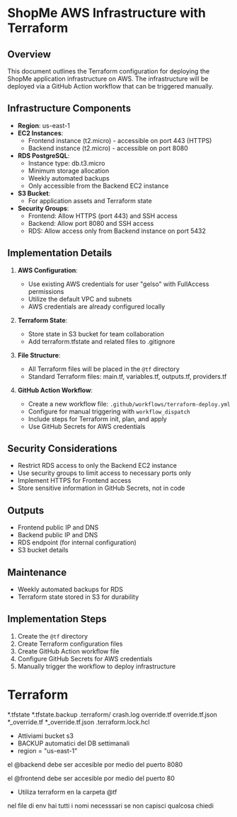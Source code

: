 # ShopMe AWS Infrastructure with Terraform

## Overview
This document outlines the Terraform configuration for deploying the ShopMe application infrastructure on AWS. The infrastructure will be deployed via a GitHub Action workflow that can be triggered manually.

## Infrastructure Components
- **Region**: us-east-1
- **EC2 Instances**:
  - Frontend instance (t2.micro) - accessible on port 443 (HTTPS)
  - Backend instance (t2.micro) - accessible on port 8080
- **RDS PostgreSQL**:
  - Instance type: db.t3.micro
  - Minimum storage allocation
  - Weekly automated backups
  - Only accessible from the Backend EC2 instance
- **S3 Bucket**:
  - For application assets and Terraform state
- **Security Groups**:
  - Frontend: Allow HTTPS (port 443) and SSH access
  - Backend: Allow port 8080 and SSH access
  - RDS: Allow access only from Backend instance on port 5432

## Implementation Details
1. **AWS Configuration**:
   - Use existing AWS credentials for user "gelso" with FullAccess permissions
   - Utilize the default VPC and subnets
   - AWS credentials are already configured locally

2. **Terraform State**:
   - Store state in S3 bucket for team collaboration
   - Add terraform.tfstate and related files to .gitignore

3. **File Structure**:
   - All Terraform files will be placed in the `@tf` directory
   - Standard Terraform files: main.tf, variables.tf, outputs.tf, providers.tf

4. **GitHub Action Workflow**:
   - Create a new workflow file: `.github/workflows/terraform-deploy.yml`
   - Configure for manual triggering with `workflow_dispatch`
   - Include steps for Terraform init, plan, and apply
   - Use GitHub Secrets for AWS credentials

## Security Considerations
- Restrict RDS access to only the Backend EC2 instance
- Use security groups to limit access to necessary ports only
- Implement HTTPS for Frontend access
- Store sensitive information in GitHub Secrets, not in code

## Outputs
- Frontend public IP and DNS
- Backend public IP and DNS
- RDS endpoint (for internal configuration)
- S3 bucket details

## Maintenance
- Weekly automated backups for RDS
- Terraform state stored in S3 for durability

## Implementation Steps
1. Create the `@tf` directory
2. Create Terraform configuration files
3. Create GitHub Action workflow file
4. Configure GitHub Secrets for AWS credentials
5. Manually trigger the workflow to deploy infrastructure

# Terraform
*.tfstate
*.tfstate.backup
.terraform/
crash.log
override.tf
override.tf.json
*_override.tf
*_override.tf.json
.terraform.lock.hcl

- Attiviami bucket s3
- BACKUP automatici del DB  settimanali
- region         = "us-east-1"

el @backend debe ser accesible por medio del puerto 8080

el @frontend debe ser accesible por medio del puerto 80

- Utiliza terraform en la carpeta @tf


nel file di env hai tutti i nomi necesssari se non capisci qualcosa chiedi


